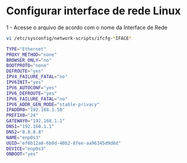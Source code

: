 # Configurar interface de rede Linux

1 - Acesse o arquivo de acordo com o nome da Interface de Rede 
```sh
vi /etc/sysconfig/network-scripts/ifcfg-*IFACE*
```

```sh
TYPE="Ethernet"
PROXY_METHOD="none"
BROWSER_ONLY="no"
BOOTPROTO="none"
DEFROUTE="yes"
IPV4_FAILURE_FATAL="no"
IPV6INIT="yes"
IPV6_AUTOCONF="yes"
IPV6_DEFROUTE="yes"
IPV6_FAILURE_FATAL="no"
IPV6_ADDR_GEN_MODE="stable-privacy"
IPADDR0="192.168.1.50"
PREFIX0="24"
GATEWAY0="192.168.1.1"
DNS1="192.168.1.1"
DNS2="8.8.8.8"
NAME="enp0s3"
UUID="ef0b12a8-6b0d-40b2-8fee-aa96345d9d8d"
DEVICE="enp0s3"
ONBOOT="yes"
```
